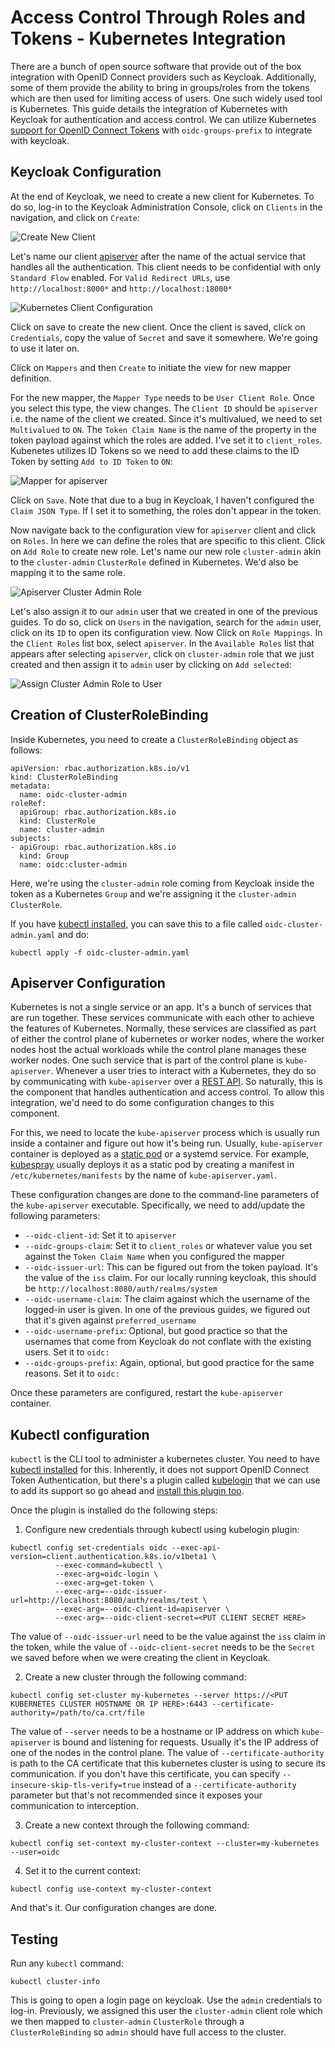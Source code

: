 # Access Control Through Roles and Tokens - Kubernetes Integration

There are a bunch of open source software that provide out of the box integration with OpenID Connect providers such as Keycloak. Additionally, some of them provide the ability to bring in groups/roles from the tokens which are then used for limiting access of users. One such widely used tool is Kubernetes. This guide details the integration of Kubernetes with Keycloak for authentication and access control. We can utilize Kubernetes [support for OpenID Connect Tokens](https://kubernetes.io/docs/reference/access-authn-authz/authentication/#openid-connect-tokens) with `oidc-groups-prefix` to integrate with keycloak. 


## Keycloak Configuration

At the end of Keycloak, we need to create a new client for Kubernetes. To do so, log-in to the Keycloak Administration Console, click on `Clients` in the navigation, and click on `Create`:

![Create New Client](static/client-create-button.png)

Let's name our client [apiserver](https://kubernetes.io/docs/reference/command-line-tools-reference/kube-apiserver/) after the name of the actual service that handles all the authentication. This client needs to be confidential with only `Standard Flow` enabled. For `Valid Redirect URLs`, use `http://localhost:8000*` and `http://localhost:18000*`

![Kubernetes Client Configuration](static/client-apiserver.png)

Click on save to create the new client. Once the client is saved, click on `Credentials`, copy the value of `Secret` and save it somewhere. We're going to use it later on. 

Click on `Mappers` and then `Create` to initiate the view for new mapper definition. 

For the new mapper, the `Mapper Type` needs to be `User Client Role`. Once you select this type, the view changes. The `Client ID` should be `apiserver` i.e. the name of the client we created. Since it's multivalued, we need to set `Multivalued` to `ON`. The `Token Claim Name` is the name of the property in the token payload against which the roles are added. I've set it to `client_roles`. Kubenetes utilizes ID Tokens so we need to add these claims to the ID Token by setting `Add to ID Token` to `ON`:

![Mapper for apiserver](static/apiserver-mapper.png)

Click on `Save`. Note that due to a bug in Keycloak, I haven't configured the `Claim JSON Type`. If I set it to something, the roles don't appear in the token.

Now navigate back to the configuration view for `apiserver` client and click on `Roles`. In here we can define the roles that are specific to this client. Click on `Add Role` to create new role. Let's name our new role `cluster-admin` akin to the `cluster-admin` `ClusterRole` defined in Kubernetes. We'd also be mapping it to the same role.

![Apiserver Cluster Admin Role](static/apiserver-cluster-admin.png)

Let's also assign it to our `admin` user that we created in one of the previous guides. To do so, click on `Users` in the navigation, search for the `admin` user, click on its `ID` to open its configuration view. Now Click on `Role Mappings`. In the `Client Roles` list box, select `apiserver`. In the `Available Roles` list that appears after selecting `apiserver`, click on `cluster-admin` role that we just created and then assign it to `admin` user by clicking on `Add selected`:

![Assign Cluster Admin Role to User](static/cluster-admin-assignment.png)


## Creation of ClusterRoleBinding

Inside Kubernetes, you need to create a `ClusterRoleBinding` object as follows:

```
apiVersion: rbac.authorization.k8s.io/v1
kind: ClusterRoleBinding
metadata:
  name: oidc-cluster-admin
roleRef:
  apiGroup: rbac.authorization.k8s.io
  kind: ClusterRole
  name: cluster-admin
subjects:
- apiGroup: rbac.authorization.k8s.io
  kind: Group
  name: oidc:cluster-admin
```
Here, we're using the `cluster-admin` role coming from Keycloak inside the token as a Kubernetes `Group` and we're assigning it the `cluster-admin` `ClusterRole`. 

If you have [kubectl installed](https://kubernetes.io/docs/tasks/tools/install-kubectl/), you can save this to a file called `oidc-cluster-admin.yaml` and do:

```
kubectl apply -f oidc-cluster-admin.yaml
```


## Apiserver Configuration

Kubernetes is not a single service or an app. It's a bunch of services that are run together. These services communicate with each other to achieve the features of Kubernetes. Normally, these services are classified as part of either the control plane of kubernetes or worker nodes, where the worker nodes host the actual workloads while the control plane manages these worker nodes. One such service that is part of the control plane is `kube-apiserver`. Whenever a user tries to interact with a Kubernetes, they do so by communicating with `kube-apiserver` over a [REST API](https://kubernetes.io/docs/reference/). So naturally, this is the component that handles authentication and access control. To allow this integration, we'd need to do some configuration changes to this component. 

For this, we need to locate the `kube-apiserver` process which is usually run inside a container and figure out how it's being run. Usually, `kube-apiserver` container is deployed as a [static pod](https://kubernetes.io/docs/tasks/configure-pod-container/static-pod/) or a systemd service. For example, [kubespray](https://github.com/kubernetes-sigs/kubespray) usually deploys it as a static pod by creating a manifest in `/etc/kubernetes/manifests` by the name of `kube-apiserver.yaml`. 

These configuration changes are done to the command-line parameters of the `kube-apiserver` executable. Specifically, we need to add/update the following parameters:

* `--oidc-client-id`: Set it to `apiserver`
* `--oidc-groups-claim`: Set it to `client_roles` or whatever value you set against the `Token Claim Name` when you configured the mapper
* `--oidc-issuer-url`: This can be figured out from the token payload. It's the value of the `iss` claim. For our locally running keycloak, this should be `http://localhost:8080/auth/realms/system`
* `--oidc-username-claim`: The claim against which the username of the logged-in user is given. In one of the previous guides, we figured out that it's given against `preferred_username`
* `--oidc-username-prefix`: Optional, but good practice so that the usernames that come from Keycloak do not conflate with the existing users. Set it to `oidc:`
* `--oidc-groups-prefix`: Again, optional, but good practice for the same reasons. Set it to `oidc:`

Once these parameters are configured, restart the `kube-apiserver` container. 

## Kubectl configuration

`kubectl` is the CLI tool to administer a kubernetes cluster. You need to have [kubectl installed](https://kubernetes.io/docs/tasks/tools/install-kubectl/) for this. Inherently, it does not support OpenID Connect Token Authentication, but there's a plugin called [kubelogin](https://github.com/int128/kubelogin) that we can use to add its support so go ahead and [install this plugin too](https://github.com/int128/kubelogin#setup). 

Once the plugin is installed do the following steps:

1. Configure new credentials through kubectl using kubelogin plugin:


```
kubectl config set-credentials oidc --exec-api-version=client.authentication.k8s.io/v1beta1 \
          --exec-command=kubectl \
          --exec-arg=oidc-login \
          --exec-arg=get-token \
          --exec-arg=--oidc-issuer-url=http://localhost:8080/auth/realms/test \
          --exec-arg=--oidc-client-id=apiserver \
          --exec-arg=--oidc-client-secret=<PUT CLIENT SECRET HERE>
```

The value of `--oidc-issuer-url` need to be the value against the `iss` claim in the token, while the value of `--oidc-client-secret` needs to be the `Secret` we saved before when we were creating the client in Keycloak. 

2. Create a new cluster through the following command:


```
kubectl config set-cluster my-kubernetes --server https://<PUT KUBERNETES CLUSTER HOSTNAME OR IP HERE>:6443 --certificate-authority=/path/to/ca.crt/file
```

The value of `--server` needs to be a hostname or IP address on which `kube-apiserver` is bound and listening for requests. Usually it's the IP address of one of the nodes in the control plane. The value of `--certificate-authority` is path to the CA certificate that this kubernetes cluster is using to secure its communication. if you don't have this certificate, you can specify `--insecure-skip-tls-verify=true` instead of a `--certificate-authority` parameter but that's not recommended since it exposes your communication to interception. 

3. Create a new context through the following command:

```
kubectl config set-context my-cluster-context --cluster=my-kubernetes --user=oidc
```

4. Set it to the current context:

```
kubectl config use-context my-cluster-context
```

And that's it. Our configuration changes are done.

## Testing

Run any `kubectl` command:

```
kubectl cluster-info
```

This is going to open a login page on keycloak. Use the `admin` credentials to log-in. Previously, we assigned this user the `cluster-admin` client role which we then mapped to `cluster-admin` `ClusterRole` through a `ClusterRoleBinding` so `admin` should have full access to the cluster. 